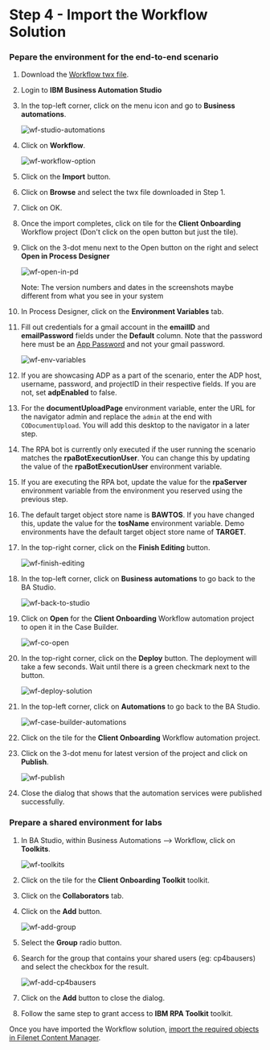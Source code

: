# Step 4 - Import the Workflow Solution

### Pepare the environment for the end-to-end scenario

1. Download the [Workflow twx file](Solution%20Exports/Business%20Automation%20Workflow/Client_Onboarding.twx).

2. Login to **IBM Business Automation Studio**

3. In the top-left corner, click on the menu icon and go to **Business automations**.

   ![wf-studio-automations](images/wf-studio-automations.png)

4. Click on **Workflow**.

   ![wf-workflow-option](images/wf-workflow-option.png)

5. Click on the **Import** button.

6. Click on **Browse** and select the twx file downloaded in Step 1. 

7. Click on OK.

8. Once the import completes, click on tile for the **Client Onboarding** Workflow project (Don't click on the open button but just the tile).

9. Click on the 3-dot menu next to the Open button on the right and select **Open in Process Designer**

   ![wf-open-in-pd](images/wf-open-in-pd.png)

   Note: The version numbers and dates in the screenshots maybe different from what you see in your system

10. In Process Designer, click on the **Environment Variables** tab.

11. Fill out credentials for a gmail account in the **emailID** and **emailPassword** fields under the **Default** column. Note that the password here must be an [App Password](https://support.google.com/accounts/answer/185833?hl=en) and not your gmail password. 

    ![wf-env-variables](images/wf-env-variables.png)

12. If you are showcasing ADP as a part of the scenario, enter the ADP host, username, password, and projectID in their respective fields. If you are not, set **adpEnabled** to false.

13. For the **documentUploadPage** environment variable, enter the URL for the navigator admin and replace the `admin` at the end with `CODocumentUpload`. You will add this desktop to the navigator in a later step.

14. The RPA bot is currently only executed if the user running the scenario matches the **rpaBotExecutionUser**. You can change this by updating the value of the **rpaBotExecutionUser** environment variable.

15. If you are executing the RPA bot, update the value for the **rpaServer** environment variable from the environment you reserved using the previous step.

16. The default target object store name is **BAWTOS**. If you have changed this, update the value for the **tosName** environment variable. Demo environments have the default target object store name of **TARGET**.

17. In the top-right corner, click on the **Finish Editing** button.

    ![wf-finish-editing](images/wf-finish-editing.png)

18. In the top-left corner, click on **Business automations** to go back to the BA Studio.

    ![wf-back-to-studio](images/wf-back-to-studio.png)

19. Click on **Open** for the **Client Onboarding** Workflow automation project to open it in the Case Builder.

    ![wf-co-open](images/wf-co-open.png)

20. In the top-right corner, click on the **Deploy** button. The deployment will take a few seconds. Wait until there is a green checkmark next to the button.

    ![wf-deploy-solution](images/wf-deploy-solution.png)

21. In the top-left corner, click on **Automations** to go back to the BA Studio.

    ![wf-case-builder-automations](images/wf-case-builder-automations.png)

22. Click on the tile for the **Client Onboarding** Workflow automation project.

23. Click on the 3-dot menu for latest version of the project and click on **Publish**.

    ![wf-publish](images/wf-publish.png)

24. Close the dialog that shows that the automation services were published successfully.

### Prepare a shared environment for labs

1. In BA Studio, within Business Automations --> Workflow, click on **Toolkits**.

   ![wf-toolkits](images/wf-toolkits.png)

2. Click on the tile for the **Client Onboarding Toolkit** toolkit.

3. Click on the **Collaborators** tab.

4. Click on the **Add** button.

   ![wf-add-group](images/wf-add-group.png)

5. Select the **Group** radio button.

6. Search for the group that contains your shared users (eg: cp4bausers) and select the checkbox for the result.

   ![wf-add-cp4bausers](images/wf-add-cp4bausers.png)

7. Click on the **Add** button to close the dialog.

8. Follow the same step to grant access to **IBM RPA Toolkit** toolkit.

Once you have imported the Workflow solution, [import the required objects in Filenet Content Manager](Step%205%20-%20Content%20Manager.md).

